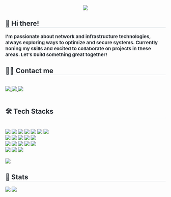 <div align= "center">
    <img src="https://capsule-render.vercel.app/api?type=waving&color=f31bd6&height=120&text=Hello!%20World&animation=twinkling&fontColor=000000&fontSize=70" />
    </div>
    <div style="text-align: left;"> 
    <h2 style="border-bottom: 1px solid #d8dee4; color: #282d33;"> 👋 Hi there! </h2>  
    <div style="font-weight: 700; font-size: 15px; text-align: left; color: #282d33;"> I'm passionate about network and infrastructure technologies, always exploring ways to optimize and secure systems. Currently honing my skills and excited to collaborate on projects in these areas. Let's build something great together! </div> 
    </div>
    <div style="text-align: left;">
    <h2 style="border-bottom: 1px solid #d8dee4; color: #282d33;"> 🧑‍💻 Contact me </h2> <br> 
    <div style="text-align: left;"> <a href=https://www.instagram.com/jeonguk0201/> <img src="https://img.shields.io/badge/Instagram-E4405F?style=flat-square&logo=Instagram&logoColor=white&link=https://www.instagram.com/jeonguk0201/"> </a>
         <a href=https://www.notion.so/5db454e88c9b41a0b407accd9e3bf173> <img src="https://img.shields.io/badge/Notion-000000?style=flat-square&logo=Notion&logoColor=white&link=https://www.notion.so/5db454e88c9b41a0b407accd9e3bf173"> </a>
         <a href=mailto:jeonguk21@gmail.com> <img src="https://img.shields.io/badge/Gmail-EA4335?style=flat-square&logo=Gmail&logoColor=white&link=mailto:jeonguk21@gmail.com"> </a>
          </div>  <br> 
    <div style="text-align: left;">
    <h2 style="border-bottom: 1px solid #d8dee4; color: #282d33;"> 🛠️ Tech Stacks </h2> <br> 
    <div style="margin: ; text-align: left;" "text-align: left;"> <img src="https://img.shields.io/badge/Amazon S3-569A31?style=flat-square&logo=Amazon S3&logoColor=white">
          <img src="https://img.shields.io/badge/Java-007396?style=flat-square&logo=Java&logoColor=white">
        <img src="https://img.shields.io/badge/Python-3776AB?style=flat-square&logo=Python&logoColor=white">
        <img src="https://img.shields.io/badge/C-A8B9CC?style=flat-square&logo=C&logoColor=white">
        <img src="https://img.shields.io/badge/Javascript-F7DF1E?style=flat-square&logo=Javascript&logoColor=white">
        <img src="https://img.shields.io/badge/Spring-6DB33F?style=flat-square&logo=Spring&logoColor=white">
        <img src="https://img.shields.io/badge/Spring Boot-6DB33F?style=flat-square&logo=Spring Boot&logoColor=white">
        <br/>
        <img src="https://img.shields.io/badge/Linux-FCC624?style=flat-square&logo=Linux&logoColor=white">
        <img src="https://img.shields.io/badge/MySQL-4479A1?style=flat-square&logo=MySQL&logoColor=white">
        <img src="https://img.shields.io/badge/Oracle-F80000?style=flat-square&logo=Oracle&logoColor=white">
        <img src="https://img.shields.io/badge/Git-F05032?style=flat-square&logo=Git&logoColor=white">
        <img src="https://img.shields.io/badge/Amazon AWS-232F3E?style=flat-square&logo=Amazon AWS&logoColor=white">
        <br/>
        <img src="https://img.shields.io/badge/Elasticsearch-005571?style=flat-square&logo=Elasticsearch&logoColor=white">
        <img src="https://img.shields.io/badge/Logstash-005571?style=flat-square&logo=Logstash&logoColor=white">
        <img src="https://img.shields.io/badge/Kibana-005571?style=flat-square&logo=Kibana&logoColor=white">
        <img src="https://img.shields.io/badge/Filebeat-005571?style=flat-square&logo=Filebeat&logoColor=white">
        <img src="https://img.shields.io/badge/Docker-2496ED?style=flat-square&logo=Docker&logoColor=white">
        <br/>
        <img src="https://img.shields.io/badge/VMware-607078?style=flat-square&logo=VMware&logoColor=white">
        <img src="https://img.shields.io/badge/vSphere-607078?style=flat-square&logo=VMware&logoColor=white">
        <img src="https://img.shields.io/badge/Kubernetes-326CE5?style=flat-square&logo=Kubernetes&logoColor=white">
          </div>
    </div>
     <br>
    <div style="text-align: left;"> <a href="https://hits.seeyoufarm.com"> <img src="https://hits.seeyoufarm.com/api/count/incr/badge.svg?url=https%3A%2F%2Fgithub.com%2Fjeonguk0201%2F&count_bg=%23000000&title_bg=%23000000&icon=github.svg&icon_color=%23FFFFFF&title=GitHub&edge_flat=false"/></a>
       </div> 
    </div>
    <div style="text-align: left;"> 
    <h2 style="border-bottom: 1px solid #d8dee4; color: #282d33;"> 🏅 Stats </h2> <div style="text-align: left;"> <img src="https://github-readme-stats.vercel.app/api?username=jeonguk0201&bg_color=180,fbdff9,00000000&title_color=000000&text_color=000000"
         /> <img src="https://github-readme-stats.vercel.app/api/top-langs/?username=jeonguk0201&layout=compact&bg_color=180,fbdff9,00000000&title_color=000000&text_color=000000"
           /> </div> 
    </div>
    
